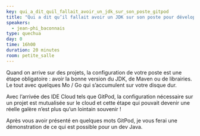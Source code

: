 ```yaml
---
key: qui_a_dit_quil_fallait_avoir_un_jdk_sur_son_poste_gitpod
title: "Qui a dit qu’il fallait avoir un JDK sur son poste pour développer une application Java ? Prenez votre IDE Cloud GitPod et le tour est joué&nbsp;💪"
speakers:
  - jean-phi_baconnais
type: quechua
day: 0
time: 16h00
duration: 20 minutes
room: petite_salle
---
```


Quand on arrive sur des projets, la configuration de votre poste est une étape obligatoire : avoir la bonne version du JDK, de Maven ou de librairies. Le tout avec quelques Mo / Go qui s’accumulent sur votre disque dur.

Avec l’arrivée des IDE Cloud tels que GitPod, la configuration nécessaire sur un projet est mutualisée sur le cloud et cette étape qui pouvait devenir une réelle galère n’est plus qu’un lointain souvenir !

Après vous avoir présenté en quelques mots GitPod, je vous ferai une démonstration de ce qui est possible pour un dev Java.